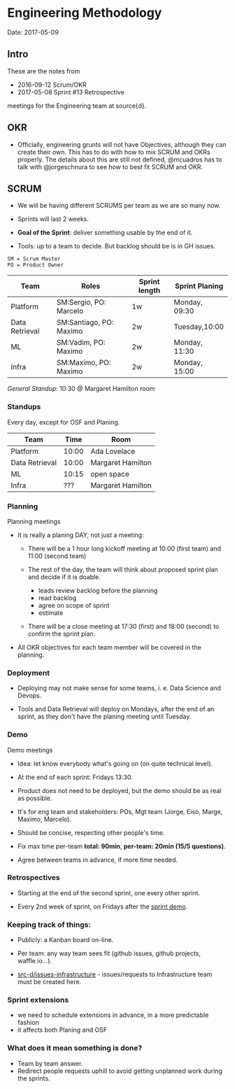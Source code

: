 # Engineering Methodology

Date: 2017-05-09

## Intro

These are the notes from
 - 2016-09-12 Scrum/OKR
 - 2017-05-08 Sprint #13 Retrospective

meetings for the Engineering team at source{d}.

## OKR

- Officially, engineering grunts will not have Objectives, although they can
  create their own.  This has to do with how to mix SCRUM and OKRs properly.
  The details about this are still not defined, @mcuadros has to talk with
  @jorgeschnura to see how to best fit SCRUM and OKR.

## SCRUM

- We will be having different SCRUMS per team as we are so many now.

- Sprints will last 2 weeks.

- **Goal of the Sprint**: deliver something usable by the end of it.

- Tools: up to a team to decide. But backlog should be is in GH issues.


```
SM = Scrum Master
PO = Product Owner
```

Team          | Roles                   | Sprint length | Sprint Planing
--------------|-------------------------|---------------|---------------
Platform      | SM:Sergio, PO: Marcelo  | 1w            | Monday, 09:30
Data Retrieval| SM:Santiago, PO: Maximo | 2w            | Tuesday,10:00
ML            | SM:Vadim, PO: Maximo    | 2w            | Monday, 11:30
Infra         | SM:Maximo, PO: Maximo   | 2w            | Monday, 15:00

*General Standup*: 10:30 @ Margaret Hamilton room


### Standups
Every day, except for OSF and Planing.

Team          | Time      |  Room
--------------|-----------|-------------
Platform      | 10:00     | Ada Lovelace
Data Retrieval| 10:00     | Margaret Hamilton
ML            | 10:15     | open space
Infra         | ???       | Margaret Hamilton


### Planning

Planning meetings

  + It is really a planing DAY, not just a meeting:

    * There will be a 1 hour long kickoff meeting at 10:00 (first team) and
      11:00 (second team)

    * The rest of the day, the team will think about proposed sprint plan and
      decide if it is doable.

         - leads review backlog before the planning
         - read backlog
         - agree on scope of sprint
         - estimate

    * There will be a close meeting at 17:30 (first) and 18:00 (second) to confirm
      the sprint plan.

  + All OKR objectives for each team member will be covered in the planning.


### Deployment

  + Deploying may not make sense for some teams, i. e. Data Science and Devops.

  + Tools and Data Retrieval will deploy on Mondays, after the end of an sprint,
    as they don't have the planing meeting until Tuesday.

### Demo

Demo meetings

  + Idea: let know everybody what's going on (on quite technical level).

  + At the end of each sprint: Fridays 13:30.

  + Product does not need to be deployed, but the demo should be as real as
    possible.

  + It's for eng team and stakeholders: POs, Mgt team (Jorge, Eiso, Marge, Maximo, Marcelo).

  + Should be concise, respecting other people's time.

  + Fix max time per-team **total: 90min**, **per-team: 20min (15/5 questions)**.

  +  Agree between teams in advance, if more time needed.


### Retrospectives

  + Starting at the end of the second sprint, one every other sprint.

  + Every 2nd week of sprint, on Fridays after the [sprint demo](#Demo).

### Keeping track of things:

  + Publicly: a Kanban board on-line.

  + Per team: any way team sees fit (github issues, github projects, waffle.io...).

  + [src-d/issues-infrastructure](https://github.com/src-d/issues-infrastructure) - issues/requests to Infrastructure team must be created here.


### Sprint extensions
 - we need to schedule extensions in advance, in a more predictable fashion
 - it affects both Planing and OSF

### What does it mean something is done?

  + Team by team answer.
  + Redirect people requests uphill to avoid getting unplanned work during the sprints.
